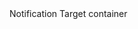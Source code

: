 <div class="sc-content-container example-notification-target" id="example-notification-target">
    Notification Target container
</div>
<script>
    document.querySelector('body').addEventListener('click', event => {
 try {
 if (event.target.className && event.target.className.toLowerCase().includes('notification-demo')) {
 const id = event.target.getAttribute('data-id');
 const el = document.querySelector('#' + id);
 el.classList.toggle('show');
 }
 }catch (e){};
 });
</script>
